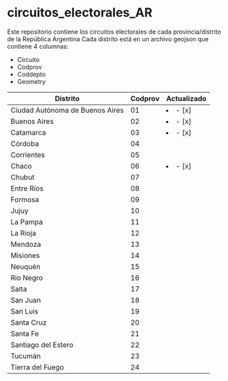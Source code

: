# circuitos_electorales_AR
Este repositorio contiene los circuitos electorales de cada provincia/distrito de la República Argentina
Cada distrito está en un archivo geojson que contiene 4 columnas:

* Circuito
* Codprov 
* Coddepto
*  Geometry


| Distrito  | Codprov | Actualizado |
| ------------- | ------------- | ------------- |
| Ciudad Autónoma de Buenos Aires  | 01  |<li> - [x] </li>|
| Buenos Aires | 02  |<li> - [x] </li>|
| Catamarca | 03  |<li> - [x] </li>|
| Córdoba | 04  | |
| Corrientes | 05  | |
| Chaco | 06  |<li> - [x] </li>|
| Chubut | 07  | |
| Entre Ríos | 08  | |
| Formosa | 09  | |
| Jujuy | 10 | |
| La Pampa | 11 | |
| La Rioja | 12  | |
| Mendoza | 13  | |
| Misiones | 14  | |
| Neuquén | 15  | |
| Rio Negro | 16  | |
| Salta | 17  | |
| San Juan | 18  | |
| San Luis | 19  | |
| Santa Cruz | 20  | |
| Santa Fe | 21  | |
| Santiago del Estero | 22 | |
| Tucumán | 23  | |
| Tierra del Fuego | 24  | |

